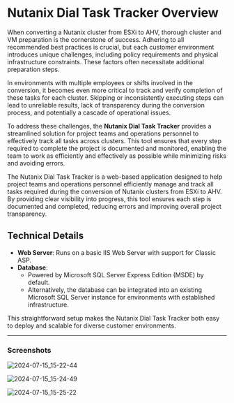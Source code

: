 # Nutanix Dial Task Tracker Overview

When converting a Nutanix cluster from ESXi to AHV, thorough cluster and VM preparation is the cornerstone of success. Adhering to all recommended best practices is crucial, but each customer environment introduces unique challenges, including policy requirements and physical infrastructure constraints. These factors often necessitate additional preparation steps.

In environments with multiple employees or shifts involved in the conversion, it becomes even more critical to track and verify completion of these tasks for each cluster. Skipping or inconsistently executing steps can lead to unreliable results, lack of transparency during the conversion process, and potentially a cascade of operational issues.

To address these challenges, the **Nutanix Dial Task Tracker** provides a streamlined solution for project teams and operations personnel to effectively track all tasks across clusters. This tool ensures that every step required to complete the project is documented and monitored, enabling the team to work as efficiently and effectively as possible while minimizing risks and avoiding errors.

The Nutanix Dial Task Tracker is a web-based application designed to help project teams and operations personnel efficiently manage and track all tasks required during the conversion of Nutanix clusters from ESXi to AHV. By providing clear visibility into progress, this tool ensures each step is documented and completed, reducing errors and improving overall project transparency.

## Technical Details
- **Web Server**: Runs on a basic IIS Web Server with support for Classic ASP.
- **Database**:
  - Powered by Microsoft SQL Server Express Edition (MSDE) by default.
  - Alternatively, the database can be integrated into an existing Microsoft SQL Server instance for environments with established infrastructure.

This straightforward setup makes the Nutanix Dial Task Tracker both easy to deploy and scalable for diverse customer environments.

---

### Screenshots

![2024-07-15_15-22-44](https://github.com/user-attachments/assets/29778ecc-9179-4040-a10d-6f630404c639)

![2024-07-15_15-24-49](https://github.com/user-attachments/assets/bbd0d5c9-3e9d-446f-bfb8-99a2b6306148)

![2024-07-15_15-25-22](https://github.com/user-attachments/assets/9cc1978c-f62a-4c05-be60-4a0b3889ecf4)
